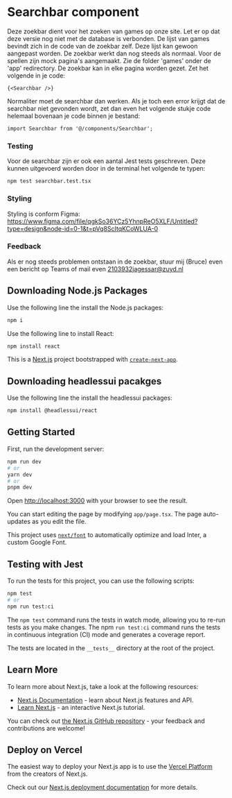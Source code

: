 # Searchbar component
Deze zoekbar dient voor het zoeken van games op onze site. Let er op dat deze versie nog niet met de database is verbonden. De lijst van games bevindt zich in de code van de zoekbar zelf. Deze lijst kan gewoon aangepast worden. De zoekbar werkt dan nog steeds als normaal. Voor de spellen zijn mock pagina's aangemaakt. Zie de folder 'games' onder de 'app' redirectory. De zoekbar kan in elke pagina worden gezet. Zet het volgende in je code:

```
{<Searchbar />}
```

Normaliter moet de searchbar dan werken. Als je toch een error krijgt dat de searchbar niet gevonden wordt, zet dan even het volgende stukje code helemaal bovenaan je code binnen je bestand:

```
import Searchbar from '@/components/Searchbar';
```

### Testing
Voor de searchbar zijn er ook een aantal Jest tests geschreven. Deze kunnen uitgevoerd worden door in de terminal het volgende te typen:

```
npm test searchbar.test.tsx
```

### Styling
Styling is conform Figma: https://www.figma.com/file/qgkSo36YCz5YhnpReO5XLF/Untitled?type=design&node-id=0-1&t=pVq8ScItqKCoWLUA-0

### Feedback
Als er nog steeds problemen ontstaan in de zoekbar, stuur mij (Bruce) even een bericht op Teams of mail even 2103932jagessar@zuyd.nl



## Downloading Node.js Packages

Use the following line the install the Node.js packages:

```bash
npm i
```

Use the following line to install React:
```bash
npm install react
```

This is a [Next.js](https://nextjs.org/) project bootstrapped with [`create-next-app`](https://github.com/vercel/next.js/tree/canary/packages/create-next-app).


## Downloading headlessui pacakges

Use the following line the install the headlessui packages:

```bash
npm install @headlessui/react
```

## Getting Started

First, run the development server:

```bash
npm run dev
# or
yarn dev
# or
pnpm dev
```

Open [http://localhost:3000](http://localhost:3000) with your browser to see the result.

You can start editing the page by modifying `app/page.tsx`. The page auto-updates as you edit the file.

This project uses [`next/font`](https://nextjs.org/docs/basic-features/font-optimization) to automatically optimize and load Inter, a custom Google Font.

## Testing with Jest

To run the tests for this project, you can use the following scripts:

```bash
npm test
# or
npm run test:ci
```

The `npm test` command runs the tests in watch mode, allowing you to re-run tests as you make changes. The npm `run test:ci` command runs the tests in continuous integration (CI) mode and generates a coverage report.

The tests are located in the `__tests__` directory at the root of the project.

## Learn More

To learn more about Next.js, take a look at the following resources:

- [Next.js Documentation](https://nextjs.org/docs) - learn about Next.js features and API.
- [Learn Next.js](https://nextjs.org/learn) - an interactive Next.js tutorial.

You can check out [the Next.js GitHub repository](https://github.com/vercel/next.js/) - your feedback and contributions are welcome!

## Deploy on Vercel

The easiest way to deploy your Next.js app is to use the [Vercel Platform](https://vercel.com/new?utm_medium=default-template&filter=next.js&utm_source=create-next-app&utm_campaign=create-next-app-readme) from the creators of Next.js.

Check out our [Next.js deployment documentation](https://nextjs.org/docs/deployment) for more details.






